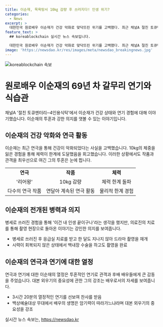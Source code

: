 ```yaml
---
title: 이순재, 목욕탕서 10㎏ 감량 후 쓰러지다! 인생 위기?
categories:
  - News
excerpt: >
  대한민국 원로배우 이순재가 건강 악화로 맞닥뜨린 위기를 고백했다. 최근 채널A 절친 토큐멘터리 4인용식탁에 출연한 이순재는 연극 연속 출연으로 체력이 바닥나 목욕탕에서 쓰러질 뻔했고, 백내장 수술을 받을 정도로 시력까지 약화되었다고 전했다. 이에도 불구하고 작품과 관객을 최우선으로 여기며 힘든 상황에서도 투쟁하는 모습을 보였다. 또한 연극에 대한 자신의 철학과 후배 배우에 대한 깊은 관심을 드러내며 이목을 끌었다. 
feature_text: >
  ## koreablockchain 실시간 뉴스 속보입니다.

  대한민국 원로배우 이순재가 건강 악화로 맞닥뜨린 위기를 고백했다. 최근 채널A 절친 토큐멘터리 4인용식탁에 출연한 이순재는 연극 연속 출연으로 체력이 바닥나 목욕탕에서 쓰러질 뻔했고, 백내장 수술을 받을 정도로 시력까지 약화되었다고 전했다. 이에도 불구하고 작품과 관객을 최우선으로 여기며 힘든 상황에서도 투쟁하는 모습을 보였다. 또한 연극에 대한 자신의 철학과 후배 배우에 대한 깊은 관심을 드러내며 이목을 끌었다. 
image: 'https://newsdao.kr/res/images/meta/newsdao_breakingnews.jpg'
---
```


<p><img src="https://newsdao.kr/res/images/meta/newsdao_breakingnews.jpg" alt="koreablockchain 속보" /></p>

<h1>원로배우 이순재의 69년 차 갈무리 연기와 식습관</h1>

<p data-ke-size="size16">채널A '절친 토큐멘터리─4인용식탁'에서 이순재가 건강 상태와 연기 경험에 대해 이야기했습니다. 이순재의 투혼과 강한 의지를 엿볼 수 있는 이야기입니다.</p>

<h2 data-ke-size="size26">이순재의 건강 악화와 연극 활동</h2>

<p data-ke-size="size16">이순재는 최근 연극을 통해 건강이 악화되었다는 사실을 고백했습니다. 10kg의 체중을 잃은 경험을 통해 체력이 한계에 도달했음을 회고했습니다. 이러한 상황에서도 작품과 관객을 최우선으로 여긴 그의 투혼은 눈에 띕니다.</p>

<table>
    <tr>
        <td style="text-align: center; height: 17px;"><b>연극</b></td>
        <td style="text-align: center; height: 17px;"><b>작품</b></td>
        <td style="text-align: center; height: 17px;"><b>체력</b></td>
    </tr>
    <tr>
        <td style="text-align: center;">'리어왕'</td>
        <td style="text-align: center;">10kg 감량</td>
        <td style="text-align: center;">체력 한계 돌파</td>
    </tr>
    <tr>
        <td style="text-align: center;">다수의 연극 작품</td>
        <td style="text-align: center;">연달아 계속된 연극 활동</td>
        <td style="text-align: center;">물리적 한계 경험</td>
    </tr>
</table>

<h2 data-ke-size="size26">이순재의 전개된 병력과 의지</h2>

<p data-ke-size="size16">병세로 쓰러진 경험을 통해 '이건 내 인생 끝이구나'라는 생각을 했지만, 의료진의 치료를 통해 촬영 현장으로 돌아온 이야기는 강인한 의지를 보여줍니다.</p>

<ul>
    <li>병세로 쓰러진 후 응급실 치료를 받고 한 달도 지나지 않아 드라마 촬영을 재개</li>
    <li>시력이 회복되지 않은 상태에서 백내장 수술을 하고도 촬영을 완료</li>
</ul>

<h2 data-ke-size="size26">이순재의 연극과 연기에 대한 열정</h2>

<p data-ke-size="size16">연극과 연기에 대한 이순재의 열정은 투혼적인 연기로 관객과 후배 배우들에게 큰 감동을 주었습니다. 대본 외우기의 중요성에 관한 그의 강조는 배우로서의 자세를 보여줍니다.</p>

<ul>
    <li>3시간 20분의 열정적인 연기를 선보여 찬사를 받음</li>
    <li>백상예술대상 무대에서 배우의 생명은 암기력이 따라가느냐라며 대본 외우기의 중요성을 강조</li>
</ul>
실시간 뉴스 속보는, <a href="https://newsdao.kr" rel="dofollow">https://newsdao.kr</a>


